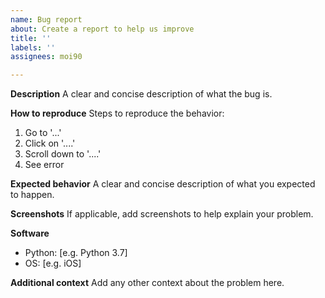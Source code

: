 ```yaml
---
name: Bug report
about: Create a report to help us improve
title: ''
labels: ''
assignees: moi90

---
```


**Description**
A clear and concise description of what the bug is.

**How to reproduce**
Steps to reproduce the behavior:
1. Go to '...'
2. Click on '....'
3. Scroll down to '....'
4. See error

**Expected behavior**
A clear and concise description of what you expected to happen.

**Screenshots**
If applicable, add screenshots to help explain your problem.

**Software**
 - Python: [e.g. Python 3.7]
 - OS: [e.g. iOS]

**Additional context**
Add any other context about the problem here.
